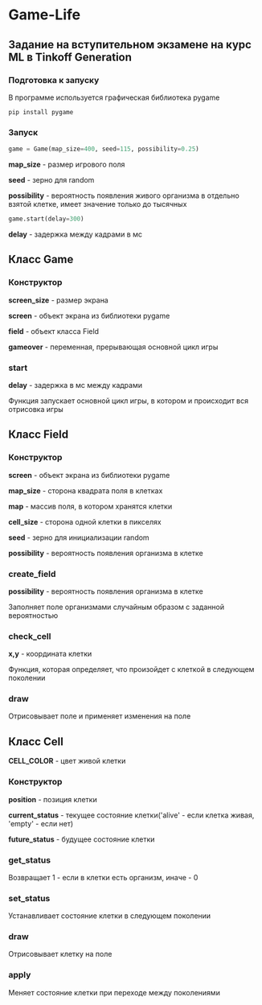 # Game-Life
## Задание на вступительном экзамене на курс ML в Tinkoff Generation 



### Подготовка к запуску

В программе используется графическая библиотека pygame

```
pip install pygame
```

### Запуск

```python
game = Game(map_size=400, seed=115, possibility=0.25)
```

**map_size** - размер игрового поля

**seed** - зерно для random

**possibility** - вероятность появления живого организма в отдельно взятой клетке, имеет значение только до тысячных

```python
game.start(delay=300)
```

**delay** - задержка между кадрами в мс



## Класс Game

### Конструктор

**screen_size** - размер экрана

**screen** - объект экрана из библиотеки pygame

**field** - объект класса Field

**gameover** - переменная, прерывающая основной цикл игры



### start

**delay** - задержка в мс между кадрами

Функция запускает основной цикл игры,  в котором и происходит вся отрисовка игры



## Класс Field

### Конструктор

**screen** - объект экрана из библиотеки pygame

**map_size** - сторона квадрата поля в клетках

**map** - массив поля, в котором хранятся клетки

**cell_size** - сторона одной клетки в пикселях

**seed** - зерно для инициализации random

**possibility** - вероятность появления организма в клетке



### create_field

**possibility** - вероятность появления организма в клетке

Заполняет поле организмами случайным образом с заданной вероятностью



### check_cell

**x,y** - координата клетки

Функция, которая определяет, что произойдет с клеткой в следующем поколении



### draw

Отрисовывает поле и применяет изменения на поле



## Класс Cell

**CELL_COLOR** - цвет живой клетки

### Конструктор

**position** - позиция клетки

**current_status** - текущее состояние клетки('alive' - если клетка живая, 'empty' - если нет)

**future_status** - будущее состояние клетки



### get_status

Возвращает 1 - если в клетки есть организм, иначе - 0



### set_status

Устанавливает состояние клетки в следующем поколении



### draw

Отрисовывает клетку на поле



### apply

Меняет состояние клетки при переходе между поколениями
